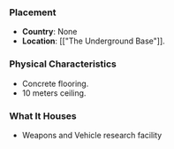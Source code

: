 ### Placement
- **Country**: None
- **Location**: [["The Underground Base"]].  

### Physical Characteristics
- Concrete flooring.
- 10 meters ceiling.

### What It Houses
- Weapons and Vehicle research facility